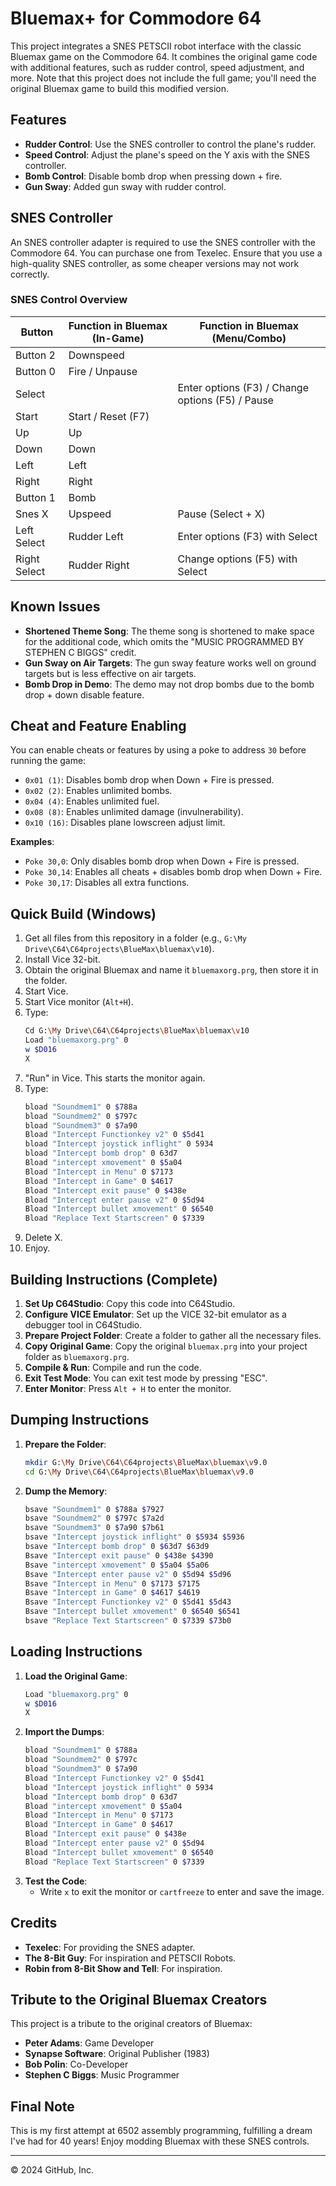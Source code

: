 # Bluemax+ for Commodore 64

This project integrates a SNES PETSCII robot interface with the classic Bluemax game on the Commodore 64. It combines the original game code with additional features, such as rudder control, speed adjustment, and more. Note that this project does not include the full game; you'll need the original Bluemax game to build this modified version.

## Features

- **Rudder Control**: Use the SNES controller to control the plane's rudder.
- **Speed Control**: Adjust the plane's speed on the Y axis with the SNES controller.
- **Bomb Control**: Disable bomb drop when pressing down + fire.
- **Gun Sway**: Added gun sway with rudder control.

## SNES Controller

An SNES controller adapter is required to use the SNES controller with the Commodore 64. You can purchase one from Texelec. Ensure that you use a high-quality SNES controller, as some cheaper versions may not work correctly.

### SNES Control Overview

| Button        | Function in Bluemax (In-Game) | Function in Bluemax (Menu/Combo)         |
|---------------|-------------------------------|------------------------------------------|
| Button 2      | Downspeed                     |                                          |
| Button 0      | Fire / Unpause                |                                          |
| Select        |                               | Enter options (F3) / Change options (F5) / Pause |
| Start         | Start / Reset (F7)            |                                          |
| Up            | Up                            |                                          |
| Down          | Down                          |                                          |
| Left          | Left                          |                                          |
| Right         | Right                         |                                          |
| Button 1      | Bomb                          |                                          |
| Snes X        | Upspeed                       | Pause (Select + X)                       |
| Left Select   | Rudder Left                   | Enter options (F3) with Select           |
| Right Select  | Rudder Right                  | Change options (F5) with Select          |

## Known Issues

- **Shortened Theme Song**: The theme song is shortened to make space for the additional code, which omits the "MUSIC PROGRAMMED BY STEPHEN C BIGGS" credit.
- **Gun Sway on Air Targets**: The gun sway feature works well on ground targets but is less effective on air targets.
- **Bomb Drop in Demo**: The demo may not drop bombs due to the bomb drop + down disable feature.

## Cheat and Feature Enabling

You can enable cheats or features by using a poke to address `30` before running the game:

- `0x01 (1)`: Disables bomb drop when Down + Fire is pressed.
- `0x02 (2)`: Enables unlimited bombs.
- `0x04 (4)`: Enables unlimited fuel.
- `0x08 (8)`: Enables unlimited damage (invulnerability).
- `0x10 (16)`: Disables plane lowscreen adjust limit.

**Examples**:
- `Poke 30,0`: Only disables bomb drop when Down + Fire is pressed.
- `Poke 30,14`: Enables all cheats + disables bomb drop when Down + Fire.
- `Poke 30,17`: Disables all extra functions.

## Quick Build (Windows)

1. Get all files from this repository in a folder (e.g., `G:\My Drive\C64\C64projects\BlueMax\bluemax\v10`).
2. Install Vice 32-bit.
3. Obtain the original Bluemax and name it `bluemaxorg.prg`, then store it in the folder.
4. Start Vice.
5. Start Vice monitor (`Alt+H`).
6. Type:
    ```bash
    Cd G:\My Drive\C64\C64projects\BlueMax\bluemax\v10
    Load "bluemaxorg.prg" 0
    w $D016
    X
    ```
7. "Run" in Vice. This starts the monitor again.
8. Type:
    ```bash
    bload "Soundmem1" 0 $788a
    bload "Soundmem2" 0 $797c
    bload "Soundmem3" 0 $7a90
    Bload "Intercept Functionkey v2" 0 $5d41
    bload "Intercept joystick inflight" 0 5934
    bload "Intercept bomb drop" 0 63d7
    Bload "intercept xmovement" 0 $5a04
    Bload "Intercept in Menu" 0 $7173
    Bload "Intercept in Game" 0 $4617
    Bload "Intercept exit pause" 0 $438e
    Bload "Intercept enter pause v2" 0 $5d94
    Bload "Intercept bullet xmovement" 0 $6540
    Bload "Replace Text Startscreen" 0 $7339
    ```
9. Delete X.
10. Enjoy.

## Building Instructions (Complete)

1. **Set Up C64Studio**: Copy this code into C64Studio.
2. **Configure VICE Emulator**: Set up the VICE 32-bit emulator as a debugger tool in C64Studio.
3. **Prepare Project Folder**: Create a folder to gather all the necessary files.
4. **Copy Original Game**: Copy the original `bluemax.prg` into your project folder as `bluemaxorg.prg`.
5. **Compile & Run**: Compile and run the code.
6. **Exit Test Mode**: You can exit test mode by pressing "ESC".
7. **Enter Monitor**: Press `Alt + H` to enter the monitor.

## Dumping Instructions

1. **Prepare the Folder**:
    ```bash
    mkdir G:\My Drive\C64\C64projects\BlueMax\bluemax\v9.0
    cd G:\My Drive\C64\C64projects\BlueMax\bluemax\v9.0
    ```
2. **Dump the Memory**:
    ```bash
    bsave "Soundmem1" 0 $788a $7927
    bsave "Soundmem2" 0 $797c $7a2d
    bsave "Soundmem3" 0 $7a90 $7b61
    bsave "Intercept joystick inflight" 0 $5934 $5936
    bsave "Intercept bomb drop" 0 $63d7 $63d9
    Bsave "Intercept exit pause" 0 $438e $4390
    Bsave "intercept xmovement" 0 $5a04 $5a06 
    Bsave "Intercept enter pause v2" 0 $5d94 $5d96
    Bsave "Intercept in Menu" 0 $7173 $7175
    Bsave "Intercept in Game" 0 $4617 $4619
    Bsave "Intercept Functionkey v2" 0 $5d41 $5d43
    Bsave "Intercept bullet xmovement" 0 $6540 $6541
    bsave "Replace Text Startscreen" 0 $7339 $73b0
    ```

## Loading Instructions

1. **Load the Original Game**:
    ```bash
    Load "bluemaxorg.prg" 0
    w $D016
    X
    ```
2. **Import the Dumps**:
    ```bash
    bload "Soundmem1" 0 $788a
    bload "Soundmem2" 0 $797c
    bload "Soundmem3" 0 $7a90
    Bload "Intercept Functionkey v2" 0 $5d41
    bload "Intercept joystick inflight" 0 5934
    bload "Intercept bomb drop" 0 63d7
    Bload "intercept xmovement" 0 $5a04
    Bload "Intercept in Menu" 0 $7173
    Bload "Intercept in Game" 0 $4617
    Bload "Intercept exit pause" 0 $438e
    Bload "Intercept enter pause v2" 0 $5d94 
    Bload "Intercept bullet xmovement" 0 $6540
    Bload "Replace Text Startscreen" 0 $7339
    ```
3. **Test the Code**:
    - Write `x` to exit the monitor or `cartfreeze` to enter and save the image.

## Credits

- **Texelec**: For providing the SNES adapter.
- **The 8-Bit Guy**: For inspiration and PETSCII Robots.
- **Robin from 8-Bit Show and Tell**: For inspiration.

## Tribute to the Original Bluemax Creators

This project is a tribute to the original creators of Bluemax:

- **Peter Adams**: Game Developer
- **Synapse Software**: Original Publisher (1983)
- **Bob Polin**: Co-Developer
- **Stephen C Biggs**: Music Programmer

## Final Note

This is my first attempt at 6502 assembly programming, fulfilling a dream I've had for 40 years! Enjoy modding Bluemax with these SNES controls.

---

© 2024 GitHub, Inc.
